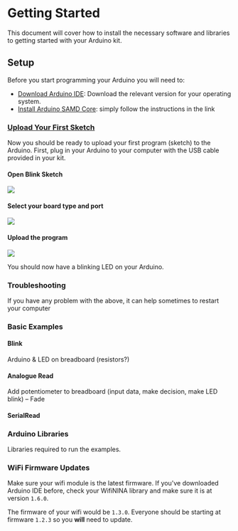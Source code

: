 # Getting Started

This document will cover how to install the necessary software and libraries to getting started with your Arduino kit.


## Setup

Before you start programming your Arduino you will need to:

- [Download Arduino IDE](https://www.arduino.cc/en/Main/Software#download): Download the relevant version for your operating system.
- [Install Arduino SAMD Core](https://www.arduino.cc/en/Guide/NANO33IoT#use-your-arduino-nano-33-iot-on-the-arduino-desktop-ide): simply follow the instructions in the link


### [Upload Your First Sketch](https://www.arduino.cc/en/Guide/NANO33IoT#use-your-arduino-nano-33-iot-with-the-arduino-iot-cloud#open-your-first-sketch)

Now you should be ready to upload your first program (sketch) to the Arduino. First, plug in your Arduino to your computer with the USB cable provided in your kit.

#### Open Blink Sketch

![](https://www.arduino.cc/en/uploads/Guide/Blynk%20Select.jpg)

#### Select your board type and port

![](https://www.arduino.cc/wiki/static/9ceac239b6306535ca8f47077d11bf8a/9c311/NANOIOT_BoardSel.jpg)

#### Upload the program

![](https://www.arduino.cc/wiki/static/0bd943210336ba4022b1b4e493775d82/008e2/UNO_Upload.png)

You should now have a blinking LED on your Arduino.

### Troubleshooting

If you have any problem with the above, it can help sometimes to restart your computer

### Basic Examples


#### Blink

Arduino & LED on breadboard (resistors?)

#### Analogue Read

Add potentiometer to breadboard (input data, make decision, make LED blink) – Fade

#### SerialRead


### Arduino Libraries

Libraries required to run the examples.

### WiFi Firmware Updates

Make sure your wifi module is the latest firmware. If you've downloaded Arduino IDE before, check your WifiNINA library and make sure it is at version `1.6.0`.

The firmware of your wifi would be `1.3.0`. Everyone should be starting at firmware `1.2.3` so you **will** need to update.
